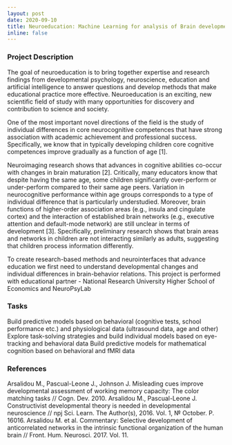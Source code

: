 ```yaml
---
layout: post
date: 2020-09-10
title: Neuroeducation: Machine Learning for analysis of Brain development and education
inline: false
---
```


### Project Description
The goal of neuroeducation is to bring together expertise and research findings from developmental psychology, neuroscience, education and artificial intelligence to answer questions and develop methods that make educational practice more effective.  Neuroeducation is an exciting, new scientific field of study with many opportunities for discovery and contribution to science and society.  

One of the most important novel directions of the field is the study of individual differences in core neurocognitive competences that have strong association with academic achievement and professional success.  Specifically, we know that in typically developing children core cognitive competences improve gradually as a function of age [1].

Neuroimaging research shows that advances in cognitive abilities co-occur with changes in brain maturation [2].  Critically, many educators know that despite having the same age, some children significantly over-perform or under-perform compared to their same age peers.  Variation in neurocognitive performance within age groups corresponds to a type of individual difference that is particularly understudied. Moreover, brain functions of higher-order association areas (e.g., insula and cingulate cortex) and the interaction of established brain networks (e.g., executive attention and default-mode network) are still unclear in terms of development  [3].  Specifically, preliminary research shows that brain areas and networks in children are not interacting similarly as adults, suggesting that children process information differently. 

To create research-based methods and neurointerfaces that advance education we first need to understand developmental changes and individual differences in brain-behavior relations.  This project is performed with educational partner - National Research University Higher School of Economics and NeuroPsyLab


### Tasks
Build predictive models based on behavioral (cognitive tests, school performance etc.) and physiological data (ultrasound data, age and other)
Explore task-solving strategies and build individual models based on eye-tracking and behavioral data
Build predictive models for mathematical cognition based on behavioral and fMRI data

### References
Arsalidou M., Pascual-Leone J., Johnson J. Misleading cues improve developmental assessment of working memory capacity: The color matching tasks // Cogn. Dev. 2010.
Arsalidou M., Pascual-Leone J. Constructivist developmental theory is needed in developmental neuroscience // npj Sci. Learn. The Author(s), 2016. Vol. 1, № October. P. 16016.
Arsalidou M. et al. Commentary: Selective development of anticorrelated networks in the intrinsic functional organization of the human brain // Front. Hum. Neurosci. 2017. Vol. 11.